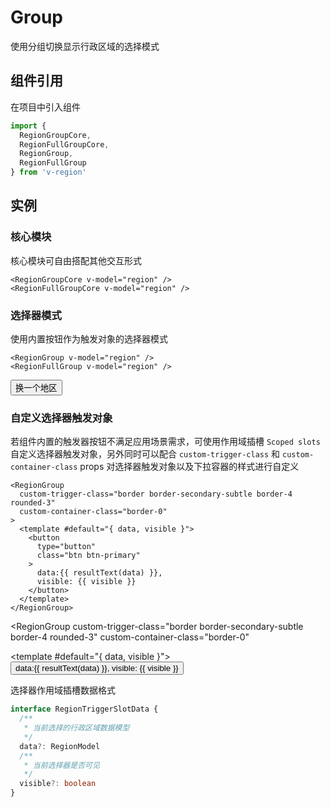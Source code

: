 # Group

使用分组切换显示行政区域的选择模式

## 组件引用

在项目中引入组件

```js
import {
  RegionGroupCore,
  RegionFullGroupCore,
  RegionGroup,
  RegionFullGroup
} from 'v-region'
```

## 实例

<script setup>
import { ref } from 'vue'
import {
  RegionFullGroupCore,
  RegionGroup,
  RegionFullGroup
} from 'v-region'

import { useRegionChange, resultText } from '@/script/region/data'
const { values, change } = useRegionChange()
</script>

### 核心模块

核心模块可自由搭配其他交互形式

```vue-html
<RegionGroupCore v-model="region" />
<RegionFullGroupCore v-model="region" />
```

<RegionFullGroupCore
  v-model="values"
  class="border rounded-3 shadow-sm"
/>

### 选择器模式

使用内置按钮作为触发对象的选择器模式

```vue-html
<RegionGroup v-model="region" />
<RegionFullGroup v-model="region" />
```

<RegionFullGroup
  v-model="values"
/>

<div class="mt-3">
  <button
    type="button"
    class="btn btn-dark"
    @click="change"
  >换一个地区</button>
</div>

### 自定义选择器触发对象

若组件内置的触发器按钮不满足应用场景需求，可使用作用域插槽 `Scoped slots` 自定义选择器触发对象，另外同时可以配合 `custom-trigger-class` 和 `custom-container-class` props 对选择器触发对象以及下拉容器的样式进行自定义

```vue-html
<RegionGroup
  custom-trigger-class="border border-secondary-subtle border-4 rounded-3"
  custom-container-class="border-0"
>
  <template #default="{ data, visible }">
    <button
      type="button"
      class="btn btn-primary"
    >
      data:{{ resultText(data) }},
      visible: {{ visible }}
    </button>
  </template>
</RegionGroup>
```

<RegionGroup
  custom-trigger-class="border border-secondary-subtle border-4 rounded-3"
  custom-container-class="border-0"
>
  <template #default="{ data, visible }">
    <button
      type="button"
      class="btn btn-primary"
    >
      data:{{ resultText(data) }},
      visible: {{ visible }}
    </button>
  </template>
</RegionGroup>

选择器作用域插槽数据格式

```ts
interface RegionTriggerSlotData {
  /**
   * 当前选择的行政区域数据模型
   */
  data?: RegionModel
  /**
   * 当前选择器是否可见
   */
  visible?: boolean
}
```
